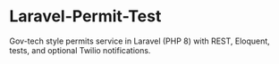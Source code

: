 # Laravel-Permit-Test
Gov-tech style permits service in Laravel (PHP 8) with REST, Eloquent, tests, and optional Twilio notifications.
